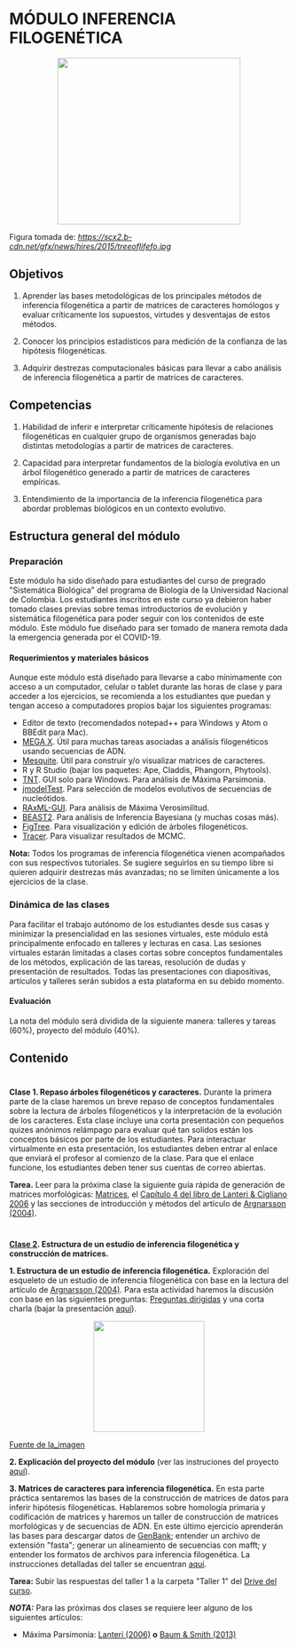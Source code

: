 # MÓDULO INFERENCIA FILOGENÉTICA

<p align="center">
  <img src="https://scx2.b-cdn.net/gfx/news/hires/2015/treeoflifefo.jpg" width="330" height="300" />
</p>

Figura tomada de: _https://scx2.b-cdn.net/gfx/news/hires/2015/treeoflifefo.jpg_

## Objetivos

1. Aprender las bases metodológicas de los principales métodos de inferencia filogenética a partir de matrices de caracteres homólogos y evaluar críticamente los supuestos, virtudes y desventajas de estos métodos.

2. Conocer los principios estadísticos para medición de la confianza de las hipótesis filogenéticas.  

3. Adquirir destrezas computacionales básicas para llevar a cabo análisis de inferencia filogenética a partir de matrices de caracteres.

## Competencias

1. Habilidad de inferir e interpretar críticamente hipótesis de relaciones filogenéticas en cualquier grupo de organismos generadas bajo distintas metodologías a partir de matrices de caracteres.

2. Capacidad para interpretar fundamentos de la biología evolutiva en un árbol filogenético generado a partir de matrices de caracteres empíricas.

3. Entendimiento de la importancia de la inferencia filogenética para abordar problemas biológicos en un contexto evolutivo.

## Estructura general del módulo

### Preparación

Este módulo ha sido diseñado para estudiantes del curso de pregrado "Sistemática Biológica" del programa de Biología de la Universidad Nacional de Colombia. Los estudiantes inscritos en este curso ya debieron haber tomado clases previas sobre temas introductorios de evolución y sistemática filogenética para poder seguir con los contenidos de este módulo. Este módulo fue diseñado para ser tomado de manera remota dada la emergencia generada por el COVID-19. 

#### Requerimientos y materiales básicos

Aunque este módulo está diseñado para llevarse a cabo mínimamente con acceso a un computador, celular o tablet durante las horas de clase y para acceder a los ejercicios, se recomienda a los estudiantes que puedan y tengan acceso a computadores propios bajar los siguientes programas:

- Editor de texto (recomendados notepad++ para Windows y Atom o BBEdit para Mac).
- [MEGA X](https://www.megasoftware.net/). Útil para muchas tareas asociadas a análisis filogenéticos usando secuencias de ADN.
- [Mesquite](https://www.mesquiteproject.org/). Útil para construir y/o visualizar matrices de caracteres.
- R y R Studio (bajar los paquetes: Ape, Claddis, Phangorn, Phytools).
- [TNT](http://www.lillo.org.ar/phylogeny/tnt/). GUI solo para Windows. Para análisis de Máxima Parsimonia.
- [jmodelTest](https://github.com/ddarriba/jmodeltest2). Para selección de modelos evolutivos de secuencias de nucleótidos.
- [RAxML-GUI](https://antonellilab.github.io/raxmlGUI/). Para análisis de Máxima Verosimilitud.
- [BEAST2](https://www.beast2.org/). Para análisis de Inferencia Bayesiana (y muchas cosas más). 
- [FigTree](https://github.com/rambaut/figtree/releases). Para visualización y edición de árboles filogenéticos.
- [Tracer](https://github.com/beast-dev/tracer/releases/tag/v1.7.1). Para visualizar resultados de MCMC.

**Nota:** Todos los programas de inferencia filogenética vienen acompañados con sus respectivos tutoriales. Se sugiere seguirlos en su tiempo libre si quieren adquirir destrezas más avanzadas; no se limiten únicamente a los ejercicios de la clase.  

### Dinámica de las clases

Para facilitar el trabajo autónomo de los estudiantes desde sus casas y minimizar la presencialidad en las sesiones virtuales, este módulo está principalmente enfocado en talleres y lecturas en casa. Las sesiones virtuales estarán limitadas a clases cortas sobre conceptos fundamentales de los métodos, explicación de las tareas, resolución de dudas y presentación de resultados. Todas las presentaciones con diapositivas, artículos y talleres serán subidos a esta plataforma en su debido momento. 

#### Evaluación

La nota del módulo será dividida de la siguiente manera: talleres y tareas (60%), proyecto del módulo (40%).

## Contenido

#

**Clase 1. Repaso árboles filogenéticos y caracteres.** Durante la primera parte de la clase haremos un breve repaso de conceptos fundamentales sobre la lectura de árboles filogenéticos y la interpretación de la evolución de los caracteres. Esta clase incluye una corta presentación con pequeños quizes anónimos relámpago para evaluar qué tan solidos están los conceptos básicos por parte de los estudiantes. Para interactuar virtualmente en esta presentación, los estudiantes deben entrar al enlace que enviará el profesor al comienzo de la clase. Para que el enlace funcione, los estudiantes deben tener sus cuentas de correo abiertas.

**Tarea.** Leer para la próxima clase la siguiente guía rápida de generación de matrices morfológicas: [Matrices](/clase_1/Matrices.pdf), el [Capítulo 4 del libro de Lanteri & Cigliano 2006](/clase_1/Lanteri_Caracteres_taxonomicos.pdf) y las secciones de introducción y métodos del artículo de [Argnarsson (2004)](/clase_1/Agnarsson_2004.pdf).

#

**[Clase 2](/clase_2/clase_2.pdf). Estructura de un estudio de inferencia filogenética y construcción de matrices.** 

**1. Estructura de un estudio de inferencia filogenética.** Exploración del esqueleto de un estudio de inferencia filogenética con base en la lectura del artículo de [Argnarsson (2004)](/clase_1/Agnarsson_2004.pdf). Para esta actividad haremos la discusión con base en las siguientes preguntas: [Preguntas dirigidas](/clase_2/Taller_1.md) y una corta charla (bajar la presentación [aquí](/clase_2/clase_2.pdf)). 

<p align="center">
  <img src="https://desinsectador.files.wordpress.com/2013/06/steatoda-nobilis-01.jpg" width="200" height="200" />
</p>

[Fuente de la_imagen](https://desinsectador.files.wordpress.com/2013/06/steatoda-nobilis-01.jpg)

**2. Explicación del proyecto del módulo** (ver las instruciones del proyecto [aquí](/clase_3/proyecto.md)).

**3. Matrices de caracteres para inferencia filogenética.** En esta parte práctica sentaremos las bases de la construcción de matrices de datos para inferir hipótesis filogenéticas. Hablaremos sobre homología primaria y codificación de matrices y haremos un taller de construcción de matrices morfológicas y de secuencias de ADN. En este último ejercicio aprenderán las bases para descargar datos de [GenBank](https://www.ncbi.nlm.nih.gov/nucleotide/); entender un archivo de extensión "fasta"; generar un alineamiento de secuencias con mafft; y entender los formatos de archivos para inferencia filogenética. La instrucciones detalladas del taller se encuentran [aquí](/clase_3/Taller_4.md).

**Tarea:** Subir las respuestas del taller 1 a la carpeta "Taller 1" del [Drive del curso](https://drive.google.com/drive/folders/1m96VlJSvoxQtYfrDVoSJved-L9_Uu0hH?usp=sharing).

**_NOTA:_** Para las próximas dos clases se requiere leer alguno de los siguientes artículos:

- Máxima Parsimonia: [Lanteri (2006)](/clase_3/Parsimonia.pdf) **o** [Baum & Smith (2013)](/clase_3/MP_baum_smith2013.pdf)

